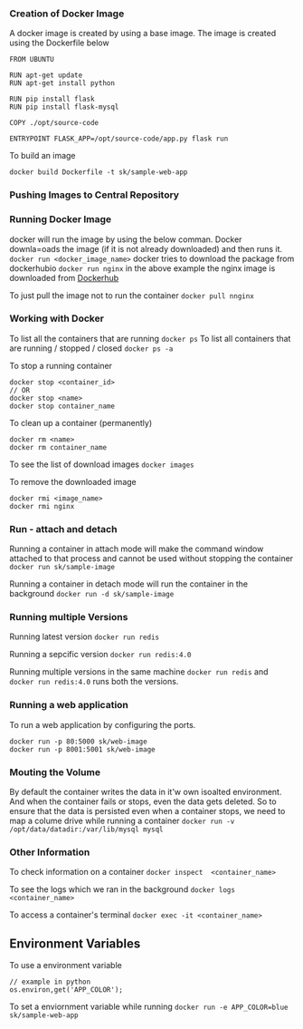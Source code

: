 ### Creation of Docker Image
A docker image is created by using a base image. 
The image is created using the Dockerfile below
```
FROM UBUNTU

RUN apt-get update
RUN apt-get install python

RUN pip install flask
RUN pip install flask-mysql

COPY ./opt/source-code

ENTRYPOINT FLASK_APP=/opt/source-code/app.py flask run
```

To build an image
```
docker build Dockerfile -t sk/sample-web-app
```

### Pushing Images to Central Repository

### Running Docker Image
docker will run the image by using the below comman. Docker downla=oads the image (if it is not already downloaded) and then runs it.
``` docker run <docker_image_name> ```
docker tries to download the package from dockerhubio
``` docker run nginx ```
in the above example the nginx image is downloaded from [Dockerhub](https://hub.docker.com/_/nginx)  

To just pull the image not to run the container
``` docker pull nnginx ```

### Working with Docker
To list all the containers that are running
``` docker ps ```
To list all containers that are running / stopped / closed
``` docker ps -a ```

To stop a running container
```
docker stop <container_id>
// OR
docker stop <name>
docker stop container_name
```

To clean up a container (permanently)
```
docker rm <name>
docker rm container_name
```

To see the list of download images
``` docker images ```

To remove the downloaded image
```
docker rmi <image_name>
docker rmi nginx
```

### Run - attach and detach
Running a container in attach mode will make the command window attached to that process and cannot be used without stopping the container
``` docker run sk/sample-image ```

Running a container in detach mode will run the container in the background
``` docker run -d sk/sample-image ```

### Running multiple Versions
Running latest version
``` docker run redis ```

Running a sepcific version
``` docker run redis:4.0 ```

Running multiple versions in the same machine
``` docker run redis ``` and ``` docker run redis:4.0 ``` runs both the versions.

### Running a web application
To run a web application by configuring the ports.
``` 
docker run -p 80:5000 sk/web-image 
docker run -p 8001:5001 sk/web-image 
```

### Mouting the Volume
By default the container writes the data in it'w own isoalted environment. And when the container fails or stops, even the data gets deleted.
So to ensure that the data is persisted even when a container stops, we need to map a colume drive while running a container
``` docker run -v /opt/data/datadir:/var/lib/mysql mysql ```

### Other Information
To check information on a container
``` docker inspect  <container_name> ```

To see the logs which we ran in the background
``` docker logs <container_name> ```

To access a container's terminal
``` docker exec -it <container_name> ```

## Environment Variables
To use a environment variable 
```
// example in python
os.environ,get('APP_COLOR');
```

To set a enviornment variable while running
``` docker run -e APP_COLOR=blue sk/sample-web-app ```


